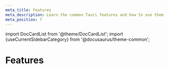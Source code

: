 ```yaml
---
meta_title: Features
meta_description: Learn the common Tauri features and how to use them
meta_position: 7
---
```


import DocCardList from '@theme/DocCardList';
import {useCurrentSidebarCategory} from '@docusaurus/theme-common';

# Features

<DocCardList items={useCurrentSidebarCategory().items}/>
